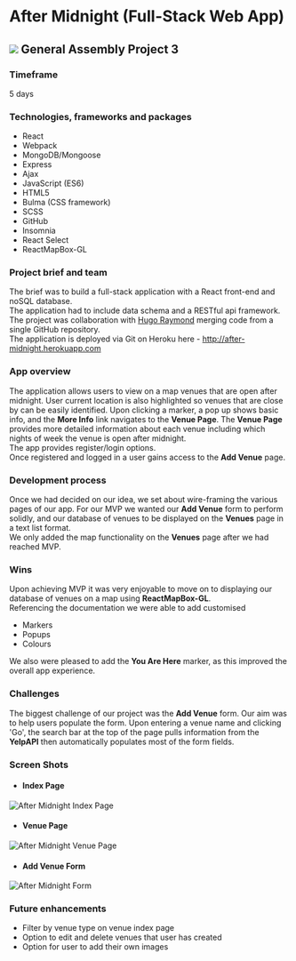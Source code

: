 # After Midnight (Full-Stack Web App)
## ![](https://ga-dash.s3.amazonaws.com/production/assets/logo-9f88ae6c9c3871690e33280fcf557f33.png) General Assembly Project 3


### Timeframe
5 days

### Technologies, frameworks and packages
* React
* Webpack
* MongoDB/Mongoose
* Express
* Ajax
* JavaScript (ES6)
* HTML5
* Bulma (CSS framework)
* SCSS
* GitHub
* Insomnia
* React Select
* ReactMapBox-GL


### Project brief and team
The brief was to build a full-stack application with a React front-end and noSQL database.  
The application had to include data schema and a RESTful api framework.  
The project was collaboration with [Hugo Raymond](https://github.com/h-raymond) merging code from a single GitHub repository.  
The application is deployed via Git on Heroku here - http://after-midnight.herokuapp.com

### App overview
The application allows users to view on a map venues that are open after midnight.
User current location is also highlighted so venues that are close by can be easily identified.
Upon clicking a marker, a pop up shows basic info, and the **More Info** link navigates to the **Venue Page**.
The **Venue Page** provides more detailed information about each venue including which nights of week the venue is open after midnight.  
The app provides register/login options.  
Once registered and logged in a user gains access to the **Add Venue** page.


### Development process

Once we had decided on our idea, we set about wire-framing the various pages of our app.
For our MVP we wanted our **Add Venue** form to perform solidly, and our database of venues to be displayed on the **Venues** page in a text list format.  
We only added the map functionality on the **Venues** page after we had reached MVP.



### Wins
Upon achieving MVP it was very enjoyable to move on to displaying our database of venues on a map using **ReactMapBox-GL**.  
Referencing the documentation we were able to add customised
* Markers
* Popups
* Colours

We also were pleased to add the **You Are Here** marker, as this improved the overall app experience.



### Challenges
The biggest challenge of our project was the **Add Venue** form.
Our aim was to help users populate the form.
Upon entering a venue name and clicking 'Go', the search bar at the top of the page pulls information from the **YelpAPI** then automatically populates most of the form fields.





### Screen Shots
* #### Index Page
![After Midnight Index Page](https://user-images.githubusercontent.com/47188720/59195804-d101a280-8b84-11e9-84bb-9bab2b618cda.png)

* #### Venue Page
![After Midnight Venue Page](https://user-images.githubusercontent.com/47188720/59195894-13c37a80-8b85-11e9-883c-9775537a55fb.png)

* #### Add Venue Form
![After Midnight Form](https://user-images.githubusercontent.com/47188720/59196372-62254900-8b86-11e9-8f85-aa4b7028a023.png)


### Future enhancements
* Filter by venue type on venue index page
* Option to edit and delete venues that user has created
* Option for user to add their own images

